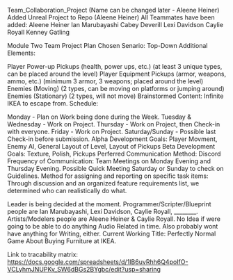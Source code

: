 Team_Collaboration_Project
(Name can be changed later - Aleene Heiner)
Added Unreal Project to Repo (Aleene Heiner)
All Teammates have been added:
Aleene Heiner
Ian Marubayashi
Cabey Deverill
Lexi Davidson
Caylie Royall
Kenney Gatling

Module Two Team Project Plan
Chosen Senario: Top-Down
Additional Elements:

Player Power-up Pickups (health, power ups, etc.) (at least 3 unique types, can be placed around the level)
Player Equipment Pickups (armor, weapons, ammo, etc.) (minimum 3 armor, 3 weapons; placed around the level)
Enemies (Moving) (2 types, can be moving on platforms or jumping around)
Enemies (Stationary) (2 types, will not move)
Brainstormed Content: Infinite IKEA to escape from.
Schedule:

Monday - Plan on Work being done during the Week.
Tuesday & Wednesday - Work on Project.
Thursday - Work on Project, then Check-in with everyone.
Friday - Work on Project.
Saturday/Sunday - Possible last Check-in before submission.
Alpha Development Goals: Player Movment, Enemy AI, General Layout of Level, Layout of Pickups
Beta Development Goals: Texture, Polish, Pickups
Perferred Communication Method: Discord
Frequency of Communication: Team Meetings on Monday Evening and Thursday Evening. Possible Quick Meeting Saturday or Sunday to check on Guidelines.
Method for assigning and reporting on specific task items: Through discussion and an organized feature requirements list, we determined who can realistically do what.

Leader is being decided at the moment.
Programmer/Scripter/Blueprint people are Ian Marubayashi, Lexi Davidson, Caylie Royall, ________.
Artists/Modelers people are Aleene Heiner & Caylie Royall.
No Idea if were going to be able to do anything Audio Related in time.
Also probably wont have anything for Writing, either.
Current Working Title: Perfectly Normal Game About Buying Furniture at IKEA.

Link to tracability matrix: https://docs.google.com/spreadsheets/d/1IB6uvRhh6Q4poIfO-VCLyhmJNUPKv_SW6dBGs2BYgbc/edit?usp=sharing
